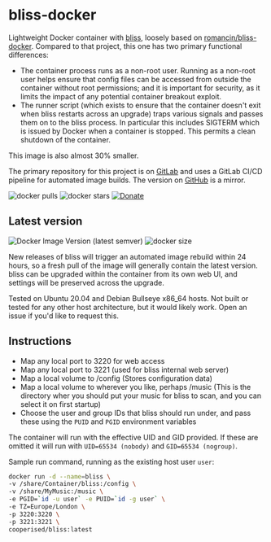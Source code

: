 # bliss-docker

Lightweight Docker container with [bliss](https://www.blisshq.com/), loosely based on [romancin/bliss-docker](https://github.com/romancin/bliss-docker).  Compared to that project, this one has two primary functional differences:

- The container process runs as a non-root user.  Running as a non-root user helps ensure that config files can be accessed from outside the container without root permissions; and it is important for security, as it limits the impact of any potential container breakout exploit.
- The runner script (which exists to ensure that the container doesn't exit when bliss restarts across an upgrade) traps various signals and passes them on to the bliss process.  In particular this includes SIGTERM which is issued by Docker when a container is stopped.  This permits a clean shutdown of the container.

This image is also almost 30% smaller.

The primary repository for this project is on [GitLab](https://gitlab.com/cooperised/bliss-docker/) and uses a GitLab CI/CD pipeline for automated image builds.  The version on [GitHub](https://github.com/cooperised/bliss-docker/) is a mirror.

![docker pulls](https://img.shields.io/docker/pulls/cooperised/bliss.svg) ![docker stars](https://img.shields.io/docker/stars/cooperised/bliss.svg) [![Donate](https://img.shields.io/badge/Donate-PayPal-green.svg)](https://www.paypal.com/donate?hosted_button_id=9X3M7PSXCTFWY)

## Latest version

![Docker Image Version (latest semver)](https://img.shields.io/docker/v/cooperised/bliss) ![docker size](https://img.shields.io/docker/image-size/cooperised/bliss) 

New releases of bliss will trigger an automated image rebuild within 24 hours, so a fresh pull of the image will generally contain the latest version.  bliss can be upgraded within the container from its own web UI, and settings will be preserved across the upgrade.

Tested on Ubuntu 20.04 and Debian Bullseye x86_64 hosts.  Not built or tested for any other host architecture, but it would likely work.  Open an issue if you'd like to request this.

## Instructions 
- Map any local port to 3220 for web access
- Map any local port to 3221 (used for bliss internal web server)
- Map a local volume to /config (Stores configuration data)
- Map a local volume to wherever you like, perhaps /music (This is the directory wher you should put your music for bliss to scan, and you can select it on first startup)
- Choose the user and group IDs that bliss should run under, and pass these using the `PUID` and `PGID` environment variables

The container will run with the effective UID and GID provided.  If these are omitted it will run with `UID=65534 (nobody)` and `GID=65534 (nogroup)`.  

Sample run command, running as the existing host user `user`:

```bash
docker run -d --name=bliss \
-v /share/Container/bliss:/config \
-v /share/MyMusic:/music \
-e PGID=`id -u user` -e PUID=`id -g user` \
-e TZ=Europe/London \
-p 3220:3220 \
-p 3221:3221 \
cooperised/bliss:latest
```
